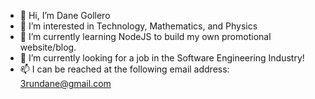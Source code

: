 - 👋 Hi, I’m Dane Gollero
- 👀 I’m interested in Technology, Mathematics, and Physics
- 🌱 I’m currently learning NodeJS to build my own promotional website/blog.
- 💞️ I’m currently looking for a job in the Software Engineering Industry!
- 📫 I can be reached at the following email address: 3rundane@gmail.com

<!---
3rundane/3rundane is a ✨ special ✨ repository because its `README.md` (this file) appears on your GitHub profile.
You can click the Preview link to take a look at your changes.
--->
